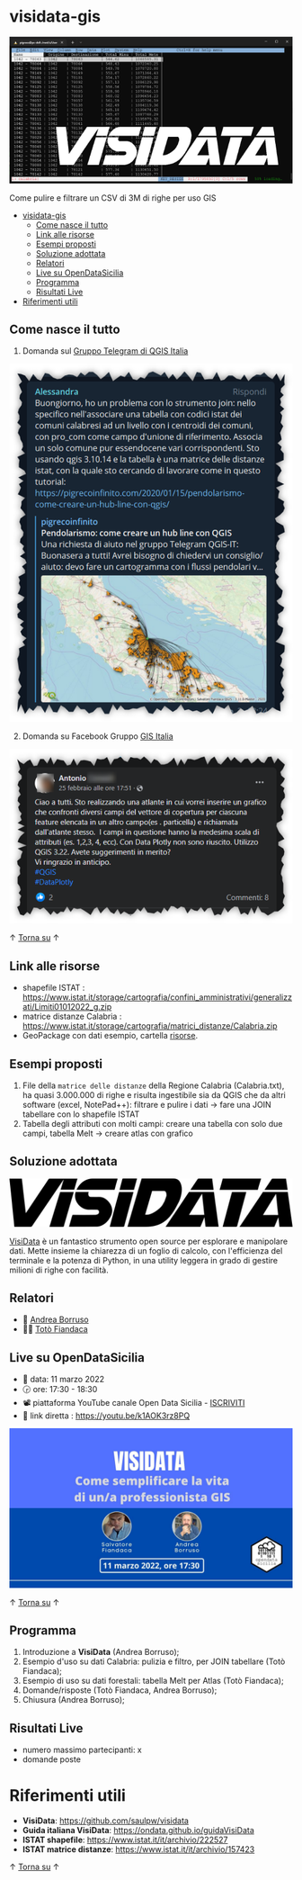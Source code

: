 # visidata-gis

![](./imgs/visidata-bn.png)

Come pulire e filtrare un CSV di 3M di righe per uso GIS

<!-- TOC -->

- [visidata-gis](#visidata-gis)
  - [Come nasce il tutto](#come-nasce-il-tutto)
  - [Link alle risorse](#link-alle-risorse)
  - [Esempi proposti](#esempi-proposti)
  - [Soluzione adottata](#soluzione-adottata)
  - [Relatori](#relatori)
  - [Live su OpenDataSicilia](#live-su-opendatasicilia)
  - [Programma](#programma)
  - [Risultati Live](#risultati-live)
- [Riferimenti utili](#riferimenti-utili)

<!-- /TOC -->

## Come nasce il tutto

1. Domanda sul [Gruppo Telegram di QGIS Italia](https://t.me/qgis_it)

![](./imgs/screenshot.png)

2. Domanda su Facebook Gruppo [GIS Italia](https://www.facebook.com/groups/GisItalia/posts/10160017122146385/)

![](./imgs/facebook.png)

↑ [Torna su](#visidata-gis) ↑

## Link alle risorse

- shapefile ISTAT : <https://www.istat.it/storage/cartografia/confini_amministrativi/generalizzati/Limiti01012022_g.zip>
- matrice distanze Calabria : <https://www.istat.it/storage/cartografia/matrici_distanze/Calabria.zip>
- GeoPackage con dati esempio, cartella [risorse](./risorse/prova_chart_atlas.gpkg).

## Esempi proposti

1. File della `matrice delle distanze` della Regione Calabria (Calabria.txt), ha quasi 3.000.000 di righe e risulta ingestibile sia da QGIS che da altri software (excel, NotePad++): filtrare e pulire i dati → fare una JOIN tabellare con lo shapefile ISTAT
2. Tabella degli attributi con molti campi: creare una tabella con solo due campi, tabella Melt → creare atlas con grafico

## Soluzione adottata

![](./imgs/visidata.png)

[VisiData](https://www.visidata.org/) è un fantastico strumento open source per esplorare e manipolare dati. Mette insieme la chiarezza di un foglio di calcolo, con l'efficienza del terminale e la potenza di Python, in una utility leggera in grado di gestire milioni di righe con facilità.

## Relatori

- 🧔 [Andrea Borruso](https://twitter.com/aborruso)
- 👨‍🦲 [Totò Fiandaca](https://twitter.com/totofiandaca)

## Live su OpenDataSicilia

- 📅 data: 11 marzo 2022
- 🕞 ore: 17:30 - 18:30
- 📽 piattaforma YouTube canale Open Data Sicilia - [ISCRIVITI](https://www.youtube.com/channel/UCyojAonwV6vNNJYAqw4JkTQ)
- 🔗 link diretta : <https://youtu.be/k1AOK3rz8PQ>

![](./imgs/locandina.jpg)

↑ [Torna su](#visidata-gis) ↑

## Programma

1. Introduzione a **VisiData** (Andrea Borruso);
2. Esempio d'uso su dati Calabria: pulizia e filtro, per JOIN tabellare (Totò Fiandaca);
3. Esempio di uso su dati forestali: tabella Melt per Atlas (Totò Fiandaca);
4. Domande/risposte (Totò Fiandaca, Andrea Borruso);
5. Chiusura (Andrea Borruso);

## Risultati Live

- numero massimo partecipanti: x
- domande poste

# Riferimenti utili

- **VisiData**: <https://github.com/saulpw/visidata>
- **Guida italiana VisiData**: <https://ondata.github.io/guidaVisiData>
- **ISTAT shapefile**: <https://www.istat.it/it/archivio/222527> 
- **ISTAT matrice distanze**: <https://www.istat.it/it/archivio/157423>

↑ [Torna su](#visidata-gis) ↑
